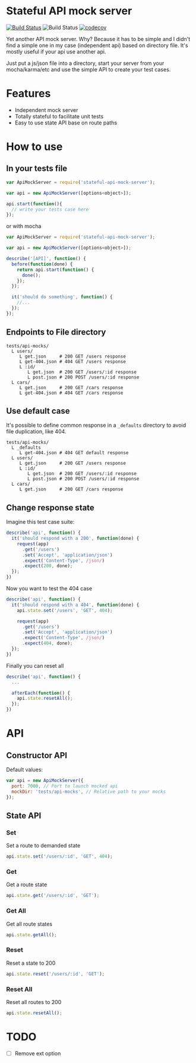 # Stateful API mock server

[![Build Status](https://travis-ci.org/loveindent/stateful-api-mock-server.svg?branch=master)](https://travis-ci.org/loveindent/stateful-api-mock-server)
![Build Status](https://david-dm.org/loveindent/stateful-api-mock-server.svg)
[![codecov](https://codecov.io/gh/loveindent/stateful-api-mock-server/branch/master/graph/badge.svg)](https://codecov.io/gh/loveindent/stateful-api-mock-server)

Yet another API mock server. Why? Because it has to be simple and I didn't find a simple one in my case (independent api) based on directory file. It's mostly useful if your api use another api.

Just put a js/json file into a directory, start your server from your mocha/karma/etc and use the simple API to create your test cases.

# Features
- Independent mock server
- Totally stateful to facilitate unit tests
- Easy to use state API base on route paths

# How to use

## In your tests file

```js
var ApiMockServer = require('stateful-api-mock-server');

var api = new ApiMockServer([options<object>]);

api.start(function(){
  // write your tests case here
});
```
or with mocha
```js
var ApiMockServer = require('stateful-api-mock-server');

var api = new ApiMockServer([options<object>]);

describe('[API]', function() {
  before(function(done) {
    return api.start(function() {
      done();
    });
  });

  it('should do something', function() {
    //...
  });
});
```

## Endpoints to File directory

```shell
tests/api-mocks/
  L users/
     L get.json     # 200 GET /users response
     L get-404.json # 404 GET /users response
     L :id/
        L get.json  # 200 GET /users/:id response
        L post.json # 200 POST /users/:id response
  L cars/
     L get.json     # 200 GET /cars response
     L get-404.json # 404 GET /cars response
```

## Use default case
It's possible to define common response in a `_defaults` directory to avoid file duplication, like 404.

```shell
tests/api-mocks/
  L _defaults
     L get-404.json # 404 GET default response
  L users/
     L get.json     # 200 GET /users response
     L :id/
        L get.json  # 200 GET /users/:id response
        L post.json # 200 POST /users/:id response
  L cars/
     L get.json     # 200 GET /cars response
```

## Change response state
Imagine this test case suite:

```js
describe('api', function() {
  it('should respond with a 200', function(done) {
    request(app)
      .get('/users')
      .set('Accept', 'application/json')
      .expect('Content-Type', /json/)
      .expect(200, done);
  });
})
```

Now you want to test the 404 case
```js
describe('api', function() {
  it('should respond with a 404', function(done) {
    api.state.set('/users', 'GET', 404);

    request(app)
      .get('/users')
      .set('Accept', 'application/json')
      .expect('Content-Type', /json/)
      .expect(404, done);
  });
})
```

Finally you can reset all
```js
describe('api', function() {
  ...

  afterEach(function() {
    api.state.resetAll();
  });
})
```

# API

## Constructor API
Default values:
```js
var api = new ApiMockServer({
  port: 7000, // Port to launch mocked api
  mockDir: 'tests/api-mocks', // Relative path to your mocks
});
```

## State API

### Set
Set a route to demanded state
```js
api.state.set('/users/:id', 'GET', 404);
```

### Get
Get a route state
```js
api.state.get('/users/:id', 'GET');
```

### Get All
Get all route states
```js
api.state.getAll();
```

### Reset
Reset a state to 200
```js
api.state.reset('/users/:id', 'GET');
```

### Reset All
Reset all routes to 200
```js
api.state.resetAll();
```

# TODO

- [ ] Remove ext option
